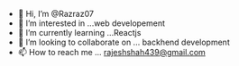 - 👋 Hi, I’m @Razraz07
- 👀 I’m interested in ...web developement 
- 🌱 I’m currently learning ...Reactjs
- 💞️ I’m looking to collaborate on ... backhend development 
- 📫 How to reach me ... rajeshshah439@gmail.com

<!---
Razraz07/Razraz07 is a ✨ special ✨ repository because its `README.md` (this file) appears on your GitHub profile.
You can click the Preview link to take a look at your changes.
--->
